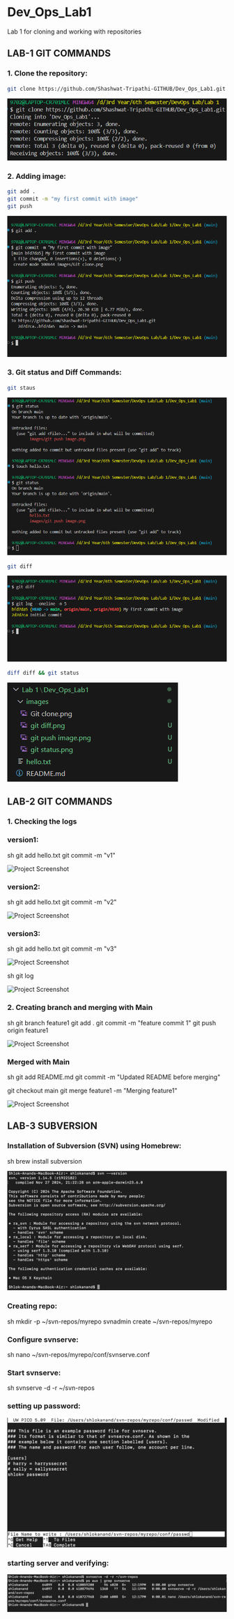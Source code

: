 # Dev_Ops_Lab1
Lab 1 for cloning and working with repositories

## LAB-1 GIT COMMANDS

### 1. Clone the repository:
```sh
git clone https://github.com/Shashwat-Tripathi-GITHUB/Dev_Ops_Lab1.git
```

![Project Screenshot](./images/Git%20clone.png)


### 2. Adding image:
```sh 
git add .
git commit -m "my first commit with image"
git push
```

![Project Screenshot](./images/git%20push%20image.png)


### 3. Git status and Diff Commands:
```sh 
git staus
```
![Project Screenshot](./images/git%20status.png)

```sh
git diff
```
![Project Screenshot](./images/git%20diff.png)

```sh
diff diff && git status
```
![Project Screenshot](./images/git_diff_vs.png)


## LAB-2 GIT COMMANDS
### 1. Checking the logs
### version1:
sh
git add hello.txt
git commit -m "v1"      

![Project Screenshot](./images/image5.png)

### version2:
sh
git add hello.txt
git commit -m "v2"      

![Project Screenshot](./images/image6.png)

### version3:
sh
git add hello.txt
git commit -m "v3"      

![Project Screenshot](./images/image7.png)

sh
git log

![Project Screenshot](./images/image8.png)


### 2. Creating branch and merging with Main
sh
git branch feature1
git add .
git commit -m "feature commit 1"
git push origin feature1

![Project Screenshot](./images/image9.png)

### Merged with Main
sh
git add README.md
git commit -m "Updated README before merging"


git checkout main
git merge feature1 -m "Merging feature1"

![Project Screenshot](./images/image10.png)


## LAB-3 SUBVERSION
### Installation of Subversion (SVN) using Homebrew:
 sh
brew install subversion

![Project Screenshot](./images/image11.png)

### Creating repo:
sh
mkdir -p ~/svn-repos/myrepo
svnadmin create ~/svn-repos/myrepo


### Configure svnserve:
sh
nano ~/svn-repos/myrepo/conf/svnserve.conf


### Start svnserve:
sh
svnserve -d -r ~/svn-repos

### setting up password:
![Project Screenshot](./images/image12.png)

### starting server and verifying:
![Project Screenshot](./images/image13.png)
